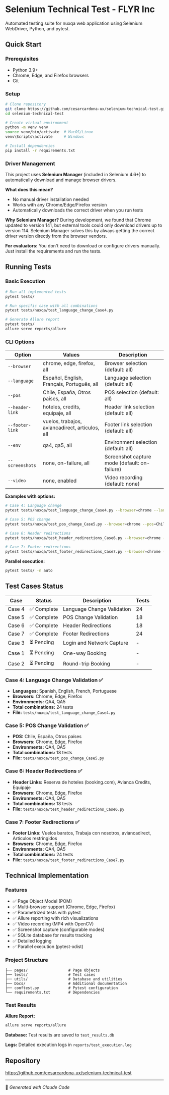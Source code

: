 # Selenium Technical Test - FLYR Inc

Automated testing suite for nuxqa web application using Selenium WebDriver, Python, and pytest.

## Quick Start

### Prerequisites
- Python 3.9+
- Chrome, Edge, and Firefox browsers
- Git

### Setup

```bash
# Clone repository
git clone https://github.com/cesarcardona-ux/selenium-technical-test.git
cd selenium-technical-test

# Create virtual environment
python -m venv venv
source venv/bin/activate  # MacOS/Linux
venv\Scripts\activate     # Windows

# Install dependencies
pip install -r requirements.txt
```

### Driver Management

This project uses **Selenium Manager** (included in Selenium 4.6+) to automatically download and manage browser drivers.

**What does this mean?**
- No manual driver installation needed
- Works with any Chrome/Edge/Firefox version
- Automatically downloads the correct driver when you run tests

**Why Selenium Manager?**
During development, we found that Chrome updated to version 141, but external tools could only download drivers up to version 114. Selenium Manager solves this by always getting the correct driver version directly from the browser vendors.

**For evaluators:** You don't need to download or configure drivers manually. Just install the requirements and run the tests.

## Running Tests

### Basic Execution

```bash
# Run all implemented tests
pytest tests/

# Run specific case with all combinations
pytest tests/nuxqa/test_language_change_Case4.py

# Generate Allure report
pytest tests/
allure serve reports/allure
```

### CLI Options

| Option          | Values                                                  | Description                                   |
|-----------------|--------------------------------------------------------|-----------------------------------------------|
| `--browser`     | chrome, edge, firefox, all                              | Browser selection (default: all)              |
| `--language`    | Español, English, Français, Português, all              | Language selection (default: all)             |
| `--pos`         | Chile, España, Otros países, all                        | POS selection (default: all)                  |
| `--header-link` | hoteles, credits, equipaje, all                         | Header link selection (default: all)          |
| `--footer-link` | vuelos, trabajos, aviancadirect, articulos, all         | Footer link selection (default: all)          |
| `--env`         | qa4, qa5, all                                           | Environment selection (default: all)          |
| `--screenshots` | none, on-failure, all                                   | Screenshot capture mode (default: on-failure) |
| `--video`       | none, enabled                                           | Video recording (default: none)               |

**Examples with options:**
```bash
# Case 4: Language change
pytest tests/nuxqa/test_language_change_Case4.py --browser=chrome --language=English --env=qa5 --video=enabled --screenshots=all

# Case 5: POS change
pytest tests/nuxqa/test_pos_change_Case5.py --browser=chrome --pos=Chile --env=qa5 --video=enabled --screenshots=all

# Case 6: Header redirections
pytest tests/nuxqa/test_header_redirections_Case6.py --browser=chrome --header-link=hoteles --env=qa5 -v

# Case 7: Footer redirections
pytest tests/nuxqa/test_footer_redirections_Case7.py --browser=chrome --footer-link=vuelos --env=qa5 -v
```

**Parallel execution:**
```bash
pytest tests/ -n auto
```

## Test Cases Status

| Case   | Status       | Description                | Tests |
|--------|--------------|----------------------------|-------|
| Case 4 | ✅ Complete | Language Change Validation  |  24  |
| Case 5 | ✅ Complete | POS Change Validation       |  18  |
| Case 6 | ✅ Complete | Header Redirections         |  18  |
| Case 7 | ✅ Complete | Footer Redirections         |  24  |
| Case 3 | ⏳ Pending  | Login and Network Capture   |  -   |
| Case 1 | ⏳ Pending  | One-way Booking             |  -   |
| Case 2 | ⏳ Pending  | Round-trip Booking          |  -   |

### Case 4: Language Change Validation ✅
- **Languages:** Spanish, English, French, Portuguese
- **Browsers:** Chrome, Edge, Firefox
- **Environments:** QA4, QA5
- **Total combinations:** 24 tests
- **File:** `tests/nuxqa/test_language_change_Case4.py`

### Case 5: POS Change Validation ✅
- **POS:** Chile, España, Otros países
- **Browsers:** Chrome, Edge, Firefox
- **Environments:** QA4, QA5
- **Total combinations:** 18 tests
- **File:** `tests/nuxqa/test_pos_change_Case5.py`

### Case 6: Header Redirections ✅
- **Header Links:** Reserva de hoteles (booking.com), Avianca Credits, Equipaje
- **Browsers:** Chrome, Edge, Firefox
- **Environments:** QA4, QA5
- **Total combinations:** 18 tests
- **File:** `tests/nuxqa/test_header_redirections_Case6.py`

### Case 7: Footer Redirections ✅
- **Footer Links:** Vuelos baratos, Trabaja con nosotros, aviancadirect, Artículos restringidos
- **Browsers:** Chrome, Edge, Firefox
- **Environments:** QA4, QA5
- **Total combinations:** 24 tests
- **File:** `tests/nuxqa/test_footer_redirections_Case7.py`

## Technical Implementation

### Features
- ✅ Page Object Model (POM)
- ✅ Multi-browser support (Chrome, Edge, Firefox)
- ✅ Parametrized tests with pytest
- ✅ Allure reporting with rich visualizations
- ✅ Video recording (MP4 with OpenCV)
- ✅ Screenshot capture (configurable modes)
- ✅ SQLite database for results tracking
- ✅ Detailed logging
- ✅ Parallel execution (pytest-xdist)

### Project Structure
```
├── pages/                  # Page Objects
├── tests/                  # Test cases
├── utils/                  # Database and utilities
├── Docs/                   # Additional documentation
├── conftest.py             # Pytest configuration
└── requirements.txt        # Dependencies
```

### Test Results

**Allure Report:**
```bash
allure serve reports/allure
```

**Database:** Test results are saved to `test_results.db`

**Logs:** Detailed execution logs in `reports/test_execution.log`

## Repository

https://github.com/cesarcardona-ux/selenium-technical-test

---

🤖 *Generated with Claude Code*
